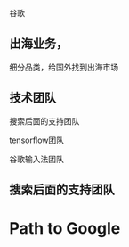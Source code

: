 
谷歌

## 出海业务，
细分品类，给国外找到出海市场


## 技术团队
搜索后面的支持团队

tensorflow团队

谷歌输入法团队

## 搜索后面的支持团队


# Path to Google



